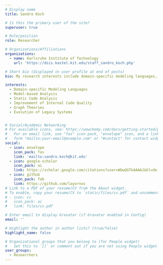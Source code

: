 ```yaml
---
# Display name
title: Sandro Koch

# Is this the primary user of the site?
superuser: true

# Role/position
role: Researcher

# Organizations/Affiliations
organizations:
  - name: Karlsruhe Institute of Technology
    url: 'https://dsis.kastel.kit.edu/staff_sandro_koch.php'

# Short bio (displayed in user profile at end of posts)
bio: My research interests include domain-specific modeling languages, model-based analyses, static code analysis

interests:
  - Domain-specific Modeling Languages
  - Model-based Analysis
  - Static Code Analysis
  - Improvement of Internal Code Quality
  - Graph Theories
  - Evolution of Legacy Systems


# Social/Academic Networking
# For available icons, see: https://wowchemy.com/docs/getting-started/page-builder/#icons
#   For an email link, use "fas" icon pack, "envelope" icon, and a link in the
#   form "mailto:your-email@example.com" or "#contact" for contact widget.
social:
  - icon: envelope
    icon_pack: fas
    link: 'mailto:sandro.koch@kit.edu'
  - icon: google-scholar
    icon_pack: ai
    link: https://scholar.google.com/citations?user=WbwQGTkAAAAJ&hl=de
  - icon: github
    icon_pack: fab
    link: https://github.com/layornos
# Link to a PDF of your resume/CV from the About widget.
# To enable, copy your resume/CV to `static/files/cv.pdf` and uncomment the lines below.
# - icon: cv
#   icon_pack: ai
#   link: files/cv.pdf

# Enter email to display Gravatar (if Gravatar enabled in Config)
email: ''

# Highlight the author in author lists? (true/false)
highlight_name: false

# Organizational groups that you belong to (for People widget)
#   Set this to `[]` or comment out if you are not using People widget.
user_groups:
  - Researchers
---
```



